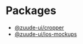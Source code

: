 # Packages

- [@zuude-ui/cropper](https://cropper.zuude-ui.com)
- [@zuude-ui/ios-mockups](https://ios-mockups.zuude-ui.com)
